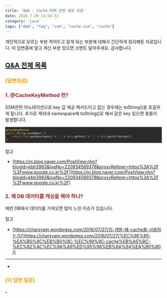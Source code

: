 ```yaml
---
title: 'Q&A : Cache-SSM 관련 질문 모음'
date: 2018-7-29 14:54:31
category: 'java'
tags: ["Q&A", "faq", "ssm", "cache-ssm", "cache"]
---
```


개인적으로 모르는 부분 적어두고 알게 되는 부분에 대해서 간단하게 정리해둔 자료입니다.
미 답변중에 알고 계신 부분 있으면 코멘트 달아주세요. 감사합니다.

## [Q&A 전체 목록](https://blog.advenoh.pe.kr/java/QA-%EA%B0%9C%EB%B0%9C%EA%B4%80%EB%A0%A8-%EC%A7%88%EB%AC%B8-%EB%AA%A8%EC%9D%8C/)

### <span style="color:orange">[답변완료]</span>

### <span style="color:brown">1. @CacheKeyMethod 란?</span>

SSM관련 어노테이션으로 key 값 제공 메서드이고 없는 경우에는 toString()을 호출하게 됩니다. 추가로 캐쉬내 namespace에 toString()로 해서 같은 key 있으면 충돌이 발생합니다.

![](images/QA-Cache-SSM-관련-질문-모음/image_1.png)

참고
* [https://m.blog.naver.com/PostView.nhn?blogId=kbh3983&logNo=220934569378&proxyReferer=https%3A%2F%2Fwww.google.co.kr%2F](https://m.blog.naver.com/PostView.nhn?blogId=kbh3983&logNo=220934569378&proxyReferer=https%3A%2F%2Fwww.google.co.kr%2F)

### <span style="color:brown">2. 왜 DB 데이터를 캐싱을 해야 하나?</span>

매번 DB에서 데이터를 가져오면 많이 느린 이슈가 있습니다.

참고
* [https://charsyam.wordpress.com/2016/07/27/입-개발-왜-cache를-사용하는가/](https://charsyam.wordpress.com/2016/07/27/%EC%9E%85-%EA%B0%9C%EB%B0%9C-%EC%99%9C-cache%EB%A5%BC-%EC%82%AC%EC%9A%A9%ED%95%98%EB%8A%94%EA%B0%80/)

- - - -
- 
### <span style="color:orange">[미 답변 질문]</span>

#### -

